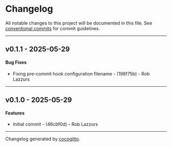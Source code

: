 # Changelog
All notable changes to this project will be documented in this file. See [conventional commits](https://www.conventionalcommits.org/) for commit guidelines.

- - -
## v0.1.1 - 2025-05-29
#### Bug Fixes
- Fixing pre-commit hook configuration filename - (198f75b) - Rob Lazzurs

- - -

## v0.1.0 - 2025-05-29
#### Features
- Initial commit - (46cbf0d) - Rob Lazzurs

- - -

Changelog generated by [cocogitto](https://github.com/cocogitto/cocogitto).